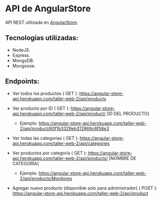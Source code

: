 # API de AngularStore

API REST utilizada en [AngularStore](https://github.com/GastonPerez97/taller-web-2-proyecto).

## Tecnologías utilizadas:
- NodeJS.
- Express.
- MongoDB.
- Mongoose.

## Endpoints:
- Ver todos los productos ( GET ): https://angular-store-api.herokuapp.com/taller-web-2/api/products

- Ver producto por ID ( GET ): https://angular-store-api.herokuapp.com/taller-web-2/api/product/ [ID DEL PRODUCTO]
  * Ejemplo: https://angular-store-api.herokuapp.com/taller-web-2/api/product/60f1b3329eb312969c6f58e3
  
- Ver todas las categorías ( GET ): https://angular-store-api.herokuapp.com/taller-web-2/api/categories

- Ver productos por categoría ( GET ): https://angular-store-api.herokuapp.com/taller-web-2/api/products/ [NOMBRE DE CATEGORÍA]
  * Ejemplo: https://angular-store-api.herokuapp.com/taller-web-2/api/products/Monitores
  
- Agregar nuevo producto (disponible solo para administrador) ( POST ): https://angular-store-api.herokuapp.com/taller-web-2/api/product
